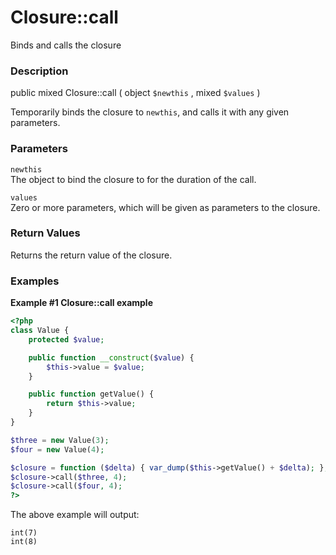 Closure::call
=============

Binds and calls the closure

### Description

<span class="modifier">public</span> <span class="type">mixed</span>
<span class="methodname">Closure::call</span> ( <span
class="methodparam"><span class="type">object</span> `$newthis`</span> ,
<span class="methodparam"><span class="type">mixed</span>
`$values`</span> )

Temporarily binds the closure to `newthis`, and calls it with any given
parameters.

### Parameters

`newthis`  
The <span class="type">object</span> to bind the closure to for the
duration of the call.

`values`  
Zero or more parameters, which will be given as parameters to the
closure.

### Return Values

Returns the return value of the closure.

### Examples

**Example \#1 <span class="function">Closure::call</span> example**

``` php
<?php
class Value {
    protected $value;

    public function __construct($value) {
        $this->value = $value;
    }

    public function getValue() {
        return $this->value;
    }
}

$three = new Value(3);
$four = new Value(4);

$closure = function ($delta) { var_dump($this->getValue() + $delta); };
$closure->call($three, 4);
$closure->call($four, 4);
?>
```

The above example will output:

    int(7)
    int(8)
